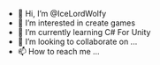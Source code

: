 - 👋 Hi, I’m @IceLordWolfy
- 👀 I’m interested in create games
- 🌱 I’m currently learning C# For Unity
- 💞️ I’m looking to collaborate on ...
- 📫 How to reach me ...

<!---
IceLordWolfy/IceLordWolfy is a ✨ special ✨ repository because its `README.md` (this file) appears on your GitHub profile.
You can click the Preview link to take a look at your changes.
--->
